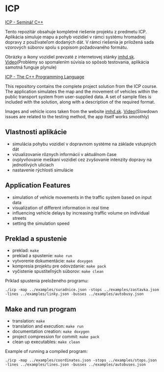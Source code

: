 # ICP

[ICP - Seminář C++](https://www.fit.vut.cz/study/course/230965/.cs)

Tento repozitár obsahuje kompletné riešenie projektu z predmetu ICP. Aplikácia simuluje mapu a pohyb vozidiel v rámci systému hromadnej dopravy z používateľom dodaných dát. V rámci riešenia je priložená sada vzorových súborov spolu s popisom požadovaného formátu.

Obrázky a ikony vozidiel prevzaté z internetovej stánky [imhd.sk](https://imhd.sk/za/mhd).
[Video](https://drive.google.com/file/d/1QdcRlzj2LmO0lPxnuBmkUJeoNsQSrrai/view?usp=sharing)(Problémy so spomalením súvisia so spôsob testovania, aplikácia samotná funguje plynule)

[ICP - The C++ Programming Language](https://www.fit.vut.cz/study/course/230965/.en)

This repository contains the complete project solution from the ICP course. The application simulates the map and the movement of vehicles within the public transport system from user-supplied data. A set of sample files is included with the solution, along with a description of the required format.

Images and vehicle icons taken from the website [imhd.sk](https://imhd.sk/za/mhd).
[Video](https://drive.google.com/file/d/1QdcRlzj2LmO0lPxnuBmkUJeoNsQSrrai/view?usp=sharing)(Slowdown issues are related to the testing method, the app itself works smoothly)

## Vlastnosti aplikácie

 - simulácia pohybu vozidiel v dopravnom systéme na základe vstupných dát
 - vizualizovanie rôznych informácii v aktuálnom čase
 - ovplyvňovanie meškaní vozidiel cez zvyšovanie intenzity dopravy na jednotlivých uliciach
 - nastavenie rýchlosti simulácie

## Application Features

 - simulation of vehicle movements in the traffic system based on input data
 - visualization of different information in real time
 - influencing vehicle delays by increasing traffic volume on individual streets
 - setting the simulation speed

## Preklad a spustenie

 - preklad: `make`
 - preklad a spustenie: `make run`
 - vytvorenie dokumentácie: `make doxygen`
 - kompresia projektu pre odovzdanie: `make pack`
 - vyčistenie spustiteľných súborov: `make clean`

Príklad spustenia preloženého programu:

    ./icp -map ../examples/suradnice.json -stops ../examples/zastavka.json -lines ../examples/linky.json -busses ../examples/autobusy.json

## Make and run program

 - translation: `make`
 - translation and execution: `make run`
 - documentation creation: `make doxygen`
 - project compression for commit: `make pack`
 - clean up executables: `make clean`

Example of running a compiled program:

    ./icp -map ../examples/coordinates.json -stops ../examples/stops.json -lines ../examples/lines.json -busses ../examples/autobuses.json
